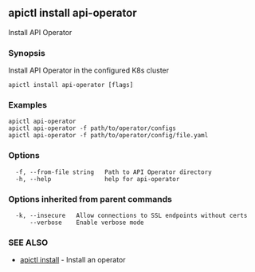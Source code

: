 ## apictl install api-operator

Install API Operator

### Synopsis

Install API Operator in the configured K8s cluster

```
apictl install api-operator [flags]
```

### Examples

```
apictl api-operator
apictl api-operator -f path/to/operator/configs
apictl api-operator -f path/to/operator/config/file.yaml
```

### Options

```
  -f, --from-file string   Path to API Operator directory
  -h, --help               help for api-operator
```

### Options inherited from parent commands

```
  -k, --insecure   Allow connections to SSL endpoints without certs
      --verbose    Enable verbose mode
```

### SEE ALSO

* [apictl install](apictl_install.md)	 - Install an operator

